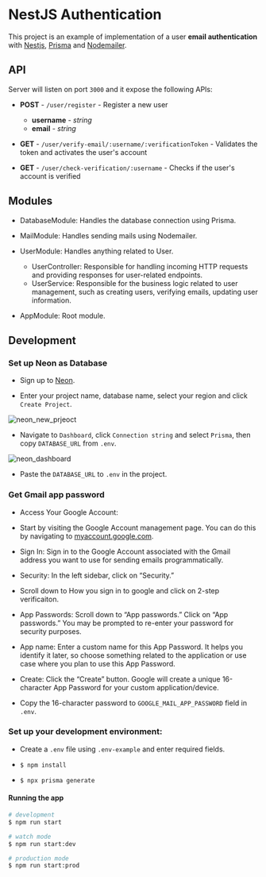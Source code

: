 # NestJS Authentication

This project is an example of implementation of a user **email authentication** with [Nestjs](https://nestjs.com/), [Prisma](https://www.prisma.io/nestjs) and [Nodemailer](https://www.nodemailer.com).

## API

Server will listen on port `3000` and it expose the following APIs:

- **POST** - `/user/register` - Register a new user

  - **username** - _string_
  - **email** - _string_

- **GET** - `/user/verify-email/:username/:verificationToken` - Validates the token and activates the user's account

- **GET** - `/user/check-verification/:username` - Checks if the user's account is verified

## Modules

- DatabaseModule: Handles the database connection using Prisma.

- MailModule: Handles sending mails using Nodemailer.

- UserModule: Handles anything related to User.

  - UserController: Responsible for handling incoming HTTP requests and providing responses for user-related endpoints.
  - UserService: Responsible for the business logic related to user management, such as creating users, verifying emails, updating user information.

- AppModule: Root module.

## Development

### Set up Neon as Database

- Sign up to [Neon](https://neon.tech).

- Enter your project name, database name, select your region and click `Create Project`.

![neon_new_prjeoct](https://github.com/Echolon166/nestjs-authentication/assets/36865381/350f2fb8-ac94-40b0-9d93-d6996a8f6280)

- Navigate to `Dashboard`, click `Connection string` and select `Prisma`, then copy `DATABASE_URL` from `.env`.

![neon_dashboard](https://github.com/Echolon166/nestjs-authentication/assets/36865381/971fedce-ca39-4d33-9b14-d9e24e5849b9)

- Paste the `DATABASE_URL` to `.env` in the project.

### Get Gmail app password

- Access Your Google Account:

- Start by visiting the Google Account management page. You can do this by navigating to [myaccount.google.com](https://myaccount.google.com/).

- Sign In: Sign in to the Google Account associated with the Gmail address you want to use for sending emails programmatically.

- Security: In the left sidebar, click on “Security.”

- Scroll down to How you sign in to google and click on 2-step verificaiton.

- App Passwords: Scroll down to “App passwords.” Click on “App passwords.” You may be prompted to re-enter your password for security purposes.

- App name: Enter a custom name for this App Password. It helps you identify it later, so choose something related to the application or use case where you plan to use this App Password.

- Create: Click the “Create” button. Google will create a unique 16-character App Password for your custom application/device.

- Copy the 16-character password to `GOOGLE_MAIL_APP_PASSWORD` field in `.env`.

### Set up your development environment:

- Create a `.env` file using `.env-example` and enter required fields.

- `$ npm install`

- `$ npx prisma generate`

#### Running the app

```bash
# development
$ npm run start

# watch mode
$ npm run start:dev

# production mode
$ npm run start:prod
```
